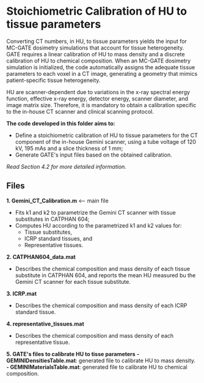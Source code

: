 # Stoichiometric Calibration of HU to tissue parameters

Converting CT numbers, in HU, to tissue parameters yields the input for MC-GATE
dosimetry simulations that account for tissue heterogeneity.
GATE requires a linear calibration of HU to mass density and a discrete
calibration of HU to chemical composition.
When an MC-GATE dosimetry simulation is initialized, the code automatically
assigns the adequate tissue parameters to each voxel in a CT image, generating
a geometry that mimics patient-specific tissue heterogeneity.

HU are scanner-dependent due to variations in the x-ray spectral energy
function, effective x-ray energy, detector energy, scanner diameter, and image
matrix size. Therefore, it is mandatory to obtain a calibration specific to the
in-house CT scanner and clinical scanning protocol.

**The code developed in this folder aims to:**
- Define a stoichiometric calibration of HU to tissue parameters for the CT
 component of the in-house Gemini scanner, using a tube voltage of 120 kV, 195
 mAs and a slice thickness of  1 mm;
- Generate GATE's input files based on the obtained calibration.

*Read Section 4.2 for more detailed information.*

## Files

**1. Gemini_CT_Calibration.m** <-- main file
  - Fits k1 and k2 to parametrize the Gemini CT scanner with tissue substitutes
  in CATPHAN 604;
  - Computes HU according to the parametrized k1 and k2 values for:
    - Tissue substitutes,
    - ICRP standard tissues, and
    - Representative tissues.


**2. CATPHAN604_data.mat**
  - Describes the chemical composition and mass density of each tissue
  substitute in CATPHAN 604, and reports the mean HU measured bu the Gemini CT
  scanner for each tissue substitute.

**3. ICRP.mat**
  - Describes the chemical composition and mass density of each ICRP standard
  tissue.

**4. representative_tissues.mat**
  - Describes the chemical composition and mass density of each representative tissue.

**5. GATE's files to calibrate HU to tisse parameters**
    **- GEMINIDensitiesTable.mat**: generated file to calibrate HU to mass density.
    **- GEMINIMaterialsTable.mat**: generated file to calibrate HU to chemical composition.
